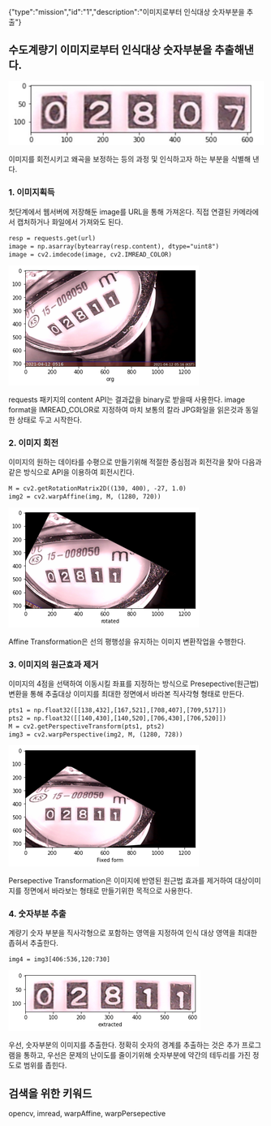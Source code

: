 {"type":"mission","id":"1","description":"이미지로부터 인식대상 숫자부분을 추출"}

## 수도계량기 이미지로부터 인식대상 숫자부분을 추출해낸다.
![계량기값](./meter_value.jpg)

이미지를 회전시키고 왜곡을 보정하는 등의 과정 및 인식하고자 하는 부분을 식별해 낸다.

### 1. 이미지획득
첫단계에서 웹서버에 저장해둔 image를 URL을 통해 가져온다. 직접 연결된 카메라에서 캡처하거나 화일에서 가져와도 된다.
```
resp = requests.get(url)
image = np.asarray(bytearray(resp.content), dtype="uint8")
image = cv2.imdecode(image, cv2.IMREAD_COLOR)
```
![이미지 최초상태](./image1.png)

requests 패키지의 content API는 결과값을 binary로 받을때 사용한다. image format을 IMREAD_COLOR로 지정하여 마치 보통의 칼라 JPG화일을 읽은것과 동일한 상태로 두고 시작한다.

### 2. 이미지 회전
이미지의 원하는 데이타를 수평으로 만들기위해 적절한 중심점과 회전각을 찾아 다음과 같은 방식으로 API을 이용하여 회전시킨다.
```
M = cv2.getRotationMatrix2D((130, 400), -27, 1.0)
img2 = cv2.warpAffine(img, M, (1280, 720))
```
![이미지 수평회전](./image2.png)

Affine Transformation은 선의 평행성을 유지하는 이미지 변환작업을 수행한다.

### 3. 이미지의 원근효과 제거
이미지의 4점을 선택하여 이동시킬 좌표를 지정하는 방식으로 Presepective(원근법) 변환을 통해 추출대상 이미지를 최대한 정면에서 바라본 직사각형 형태로 만든다.
```
pts1 = np.float32([[138,432],[167,521],[708,407],[709,517]])
pts2 = np.float32([[140,430],[140,520],[706,430],[706,520]])
M = cv2.getPerspectiveTransform(pts1, pts2)
img3 = cv2.warpPerspective(img2, M, (1280, 728))
```
![이미지 왜곡보정](./image3.png)

Persepective Transformation은 이미지에 반영된 원근법 효과를 제거하여 대상이미지를 정면에서 바라보는 형태로 만들기위한 목적으로 사용한다.

### 4. 숫자부분 추출
계량기 숫자 부분을 직사각형으로 포함하는 영역을 지정하여 인식 대상 영역을 최대한 좁혀서 추출한다.
```
img4 = img3[406:536,120:730]
```
![이미지 추출](./image4.png)

우선, 숫자부분의 이미지를 추출한다. 정확히 숫자의 경계를 추출하는 것은 추가 프로그램을 통하고, 우선은 문제의 난이도를 줄이기위해 숫자부분에 약간의 테두리를 가진 정도로 범위를 좁힌다. 

## 검색을 위한 키워드
opencv, imread, warpAffine, warpPersepective
